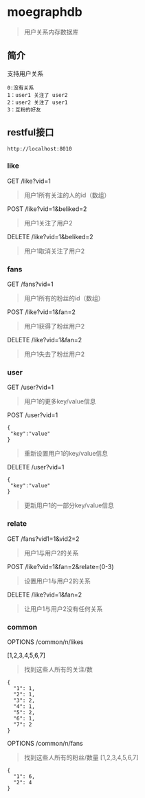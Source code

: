 # moegraphdb
>用户关系内存数据库 

## 简介

支持用户关系
```
0:没有关系
1：user1 关注了 user2
2：user2 关注了 user1
3：互粉的好友

```

## restful接口
```
http://localhost:8010
```
### like

GET /like?vid=1

>用户1所有关注的人的id（数组）

POST /like?vid=1&beliked=2

>用户1关注了用户2

DELETE /like?vid=1&beliked=2

>用户1取消关注了用户2



### fans

GET /fans?vid=1

>用户1所有的粉丝的id（数组）

POST /like?vid=1&fan=2

>用户1获得了粉丝用户2

DELETE /like?vid=1&fan=2

>用户1失去了粉丝用户2

### user

GET /user?vid=1

>用户1的更多key/value信息

POST /user?vid=1
```
{
 "key":"value"
}
```
>重新设置用户1的key/value信息

DELETE /user?vid=1
```
{
 "key":"value"
}
```
>更新用户1的一部分key/value信息

### relate
GET /fans?vid1=1&vid2=2

>用户1与用户2的关系

POST /like?vid=1&fan=2&relate=(0-3)

>设置用户1与用户2的关系

DELETE /like?vid=1&fan=2

>让用户1与用户2没有任何关系

### common


OPTIONS /common/n/likes

[1,2,3,4,5,6,7]
> 找到这些人所有的关注/数
```
{
  "1": 1,
  "2": 1,
  "3": 2,
  "4": 1,
  "5": 2,
  "6": 1,
  "7": 2
}
```

OPTIONS /common/n/fans
> 找到这些人所有的粉丝/数量
[1,2,3,4,5,6,7]

```
{
  "1": 6,
  "2": 4
}
```